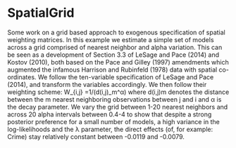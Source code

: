 # SpatialGrid

Some work on a grid based approach to exogenous specification of spatial weighting matrices. In this example we estimate a simple set of models across a grid comprised of nearest neighbor and alpha variation. This can be seen as a development of Section 3.3 of LeSage and Pace (2014) and Kostov (2010), both based on the Pace and Gilley (1997) amendments which augmented the infamous Harrison and Rubinfeld (1978) data with spatial co-ordinates. We follow the ten-variable specification of LeSage and Pace (2014), and transform the variables accordingly. We then follow their weighting scheme: W_{i,j} =1/(d(i,j)_m^α) where d(i,j)m denotes the distance between the m nearest neighboring observations between j and i and α is the decay parameter. We vary the grid between 1-20 nearest neighbors and across 20 alpha intervals between 0.4-4 to show that despite a strong posterior preference for a small number of models, a high variance in the log-likelihoods and the λ parameter, the direct effects (of, for example: Crime) stay relatively constant between -0.0119 and -0.0079. 
